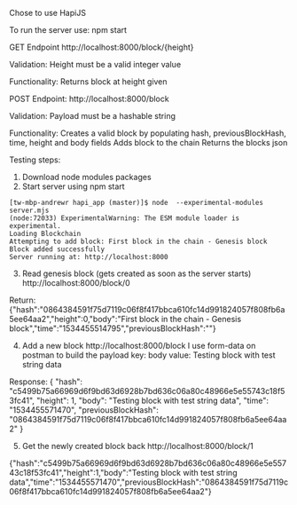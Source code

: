 Chose to use HapiJS

To run the server use:
npm start

GET Endpoint
http://localhost:8000/block/{height}

Validation:
Height must be a valid integer value

Functionality:
Returns block at height given

POST Endpoint: 
http://localhost:8000/block

Validation:
Payload must be a hashable string

Functionality:
Creates a valid block by populating hash, previousBlockHash, time, height and body fields 
Adds block to the chain
Returns the blocks json


Testing steps:
1. Download node modules packages
2. Start server using
npm start

```
[tw-mbp-andrewr hapi_app (master)]$ node  --experimental-modules server.mjs
(node:72033) ExperimentalWarning: The ESM module loader is experimental.
Loading Blockchain
Attempting to add block: First block in the chain - Genesis block
Block added successfully
Server running at: http://localhost:8000
```

3. Read genesis block (gets created as soon as the server starts)
http://localhost:8000/block/0

Return:
{"hash":"0864384591f75d7119c06f8f417bbca610fc14d991824057f808fb6a5ee64aa2","height":0,"body":"First block in the chain - Genesis block","time":"1534455514795","previousBlockHash":""}

4. Add a new block
http://localhost:8000/block
I use form-data on postman to build the payload
key: body value: Testing block with test string data

Response:
{
    "hash": "c5499b75a66969d6f9bd63d6928b7bd636c06a80c48966e5e55743c18f53fc41",
    "height": 1,
    "body": "Testing block with test string data",
    "time": "1534455571470",
    "previousBlockHash": "0864384591f75d7119c06f8f417bbca610fc14d991824057f808fb6a5ee64aa2"
}

5. Get the newly created block back
http://localhost:8000/block/1

{"hash":"c5499b75a66969d6f9bd63d6928b7bd636c06a80c48966e5e55743c18f53fc41","height":1,"body":"Testing block with test string data","time":"1534455571470","previousBlockHash":"0864384591f75d7119c06f8f417bbca610fc14d991824057f808fb6a5ee64aa2"}
